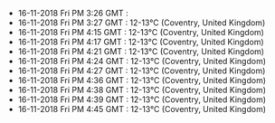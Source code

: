 
* 16-11-2018 Fri PM  3:26 GMT   : 
* 16-11-2018 Fri PM  3:27 GMT   : 12-13°C (Coventry, United Kingdom)
* 16-11-2018 Fri PM  4:15 GMT   : 12-13°C (Coventry, United Kingdom)
* 16-11-2018 Fri PM  4:17 GMT   : 12-13°C (Coventry, United Kingdom)
* 16-11-2018 Fri PM  4:21 GMT   : 12-13°C (Coventry, United Kingdom)
* 16-11-2018 Fri PM  4:24 GMT   : 12-13°C (Coventry, United Kingdom)
* 16-11-2018 Fri PM  4:27 GMT   : 12-13°C (Coventry, United Kingdom)
* 16-11-2018 Fri PM  4:36 GMT   : 12-13°C (Coventry, United Kingdom)
* 16-11-2018 Fri PM  4:38 GMT   : 12-13°C (Coventry, United Kingdom)
* 16-11-2018 Fri PM  4:39 GMT   : 12-13°C (Coventry, United Kingdom)
* 16-11-2018 Fri PM  4:45 GMT   : 12-13°C (Coventry, United Kingdom)
